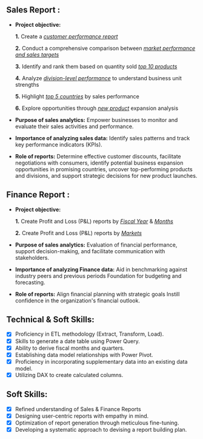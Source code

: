 ## Sales Report :


- **Project objective:** 

    **1.** Create a _[customer performance report](https://github.com/shahwajahmad/Excel-Sales-Analytics-/blob/main/customer%20performance%20report%20pdf.pdf)_ 

    **2.** Conduct a comprehensive comparison between _[market performance and sales targets](https://github.com/shahwajahmad/Excel-Sales-Analytics-/blob/main/market%20performance%20vs%20target%20PDF.pdf)_

    **3.** Identify and rank them based on quantity sold _[top 10 products](https://github.com/shahwajahmad/Excel-Sales-Analytics-/blob/main/Top%2010%20Products%20PDF.pdf)_ 

    **4.** Analyze _[division-level performance](https://github.com/shahwajahmad/Excel-Sales-Analytics-/blob/main/Division%20level%20report%20PDF.pdf)_ to understand business unit strengths

    **5.** Highlight _[top 5 countries](https://github.com/shahwajahmad/Excel-Sales-Analytics-/blob/main/Top%205%20Countries%20in%202021%20PDF.pdf)_ by sales performance

    **6.** Explore opportunities through _[new product](https://github.com/shahwajahmad/Excel-Sales-Analytics-/blob/main/new%20products%20in%202021%20PDF.pdf)_ expansion analysis

- **Purpose of sales analytics:** Empower businesses to monitor and evaluate their sales activities and performance.

- **Importance of analyzing sales data:** Identify sales patterns and track key performance indicators (KPIs).

- **Role of reports:** Determine effective customer discounts, facilitate negotiations with consumers, identify potential business expansion opportunities in promising countries, uncover top-performing products and divisions, and support strategic decisions for new product launches.


## Finance Report :

- **Project objective:** 

    **1.** Create Profit and Loss (P&L) reports by _[Fiscal Year](https://github.com/shahwajahmad/Excel-Sales-Analytics-/blob/main/P%26L%20Statement%20by%20fiscal%20Year%20PDF.pdf)_ & _[Months](https://github.com/shahwajahmad/Excel-Sales-Analytics-/blob/main/P%26L%20Statement%20by%20Month%20pdf.pdf)_ 

   **2.** Create Profit and Loss (P&L) reports by _[Markets](https://github.com/shahwajahmad/Excel-Sales-Analytics-/blob/main/P%26L%20Statement%20by%20Market%20PDF.pdf)_

- **Purpose of sales analytics:** Evaluation of financial performance, support decision-making, and facilitate communication with stakeholders.

- **Importance of analyzing Finance data:** Aid in benchmarking against industry peers and previous periods Foundation for budgeting and forecasting.

- **Role of reports:** Align financial planning with strategic goals Instill confidence in the organization's financial outlook.


## Technical & Soft Skills:
- [x]	Proficiency in ETL methodology (Extract, Transform, Load).
- [x]	Skills to generate a date table using Power Query.
- [x]	Ability to derive fiscal months and quarters.
- [x]	Establishing data model relationships with Power Pivot.
- [x]	Proficiency in incorporating supplementary data into an existing data model.
- [x]	Utilizing DAX to create calculated columns.

## Soft Skills:
- [x]	Refined understanding of Sales & Finance Reports
- [x]	Designing user-centric reports with empathy in mind.
- [x]	Optimization of report generation through meticulous fine-tuning.
- [x]	Developing a systematic approach to devising a report building plan.
